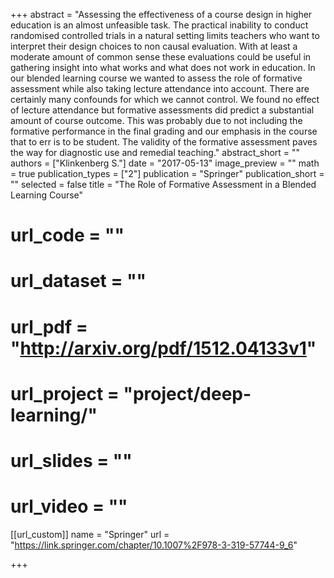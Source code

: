 +++
abstract = "Assessing the effectiveness of a course design in higher education is an almost unfeasible task. The practical inability to conduct randomised controlled trials in a natural setting limits teachers who want to interpret their design choices to non causal evaluation. With at least a moderate amount of common sense these evaluations could be useful in gathering insight into what works and what does not work in education. In our blended learning course we wanted to assess the role of formative assessment while also taking lecture attendance into account. There are certainly many confounds for which we cannot control. We found no effect of lecture attendance but formative assessments did predict a substantial amount of course outcome. This was probably due to not including the formative performance in the final grading and our emphasis in the course that to err is to be student. The validity of the formative assessment paves the way for diagnostic use and remedial teaching."
abstract_short = ""
authors = ["Klinkenberg S."]
date = "2017-05-13"
image_preview = ""
math = true
publication_types = ["2"]
publication = "Springer"
publication_short = ""
selected = false
title = "The Role of Formative Assessment in a Blended Learning Course"
# url_code = ""
# url_dataset = ""
# url_pdf = "http://arxiv.org/pdf/1512.04133v1"
# url_project = "project/deep-learning/"
# url_slides = ""
# url_video = ""

[[url_custom]]
name = "Springer"
url = "https://link.springer.com/chapter/10.1007%2F978-3-319-57744-9_6"

+++
